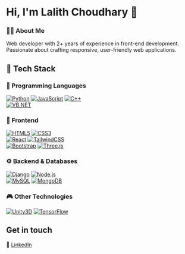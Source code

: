 # Hi, I'm Lalith Choudhary 👋



### 👨‍💻 About Me  
Web developer with 2+ years of experience in front-end development. Passionate about crafting responsive, user-friendly web applications.  

## 🚀 Tech Stack  

### 📝 Programming Languages 
[![Python](https://img.shields.io/badge/-Python-000?style=flat&logoColor=ffd343&logo=python)](https://www.python.org)  [![JavaScript](https://img.shields.io/badge/-JavaScript-000?style=flat&logo=javascript)](https://en.wikipedia.org/wiki/JavaScript)  [![C++](https://img.shields.io/badge/C++-00599C?style=flat&logo=c%2B%2B&logoColor=white)](https://en.wikipedia.org/wiki/C%2B%2B)  
[![VB.NET](https://img.shields.io/badge/VB.NET-512BD4?style=flat&logo=dotnet&logoColor=white)](https://learn.microsoft.com/en-us/dotnet/visual-basic/) 
### 🎨 Frontend  
[![HTML5](https://img.shields.io/badge/HTML5-E34F26?style=flat&logo=html5&logoColor=white)](https://en.wikipedia.org/wiki/HTML5)  [![CSS3](https://img.shields.io/badge/CSS3-1572B6?style=flat&logo=css3&logoColor=white)](https://en.wikipedia.org/wiki/CSS)  
[![React](https://img.shields.io/badge/React-61DAFB?style=flat&logo=react&logoColor=black)](https://react.dev/)  [![TailwindCSS](https://img.shields.io/badge/Tailwind_CSS-06B6D4?style=flat&logo=tailwind-css&logoColor=white)](https://tailwindcss.com/)  
[![Bootstrap](https://img.shields.io/badge/Bootstrap-7952B3?style=flat&logo=bootstrap&logoColor=white)](https://getbootstrap.com/)  [![Three.js](https://img.shields.io/badge/Three.js-000000?style=flat&logo=three.js&logoColor=white)](https://threejs.org/)   
### ⚙️ Backend & Databases  
[![Django](https://img.shields.io/badge/Django-092E20?style=flat&logo=django&logoColor=white)](https://www.djangoproject.com/)  [![Node.js](https://img.shields.io/badge/Node.js-339933?style=flat&logo=node.js&logoColor=white)](https://nodejs.org/en)  
[![MySQL](https://img.shields.io/badge/MySQL-4479A1?style=flat&logo=mysql&logoColor=white)](https://www.mysql.com/)  [![MongoDB](https://img.shields.io/badge/MongoDB-47A248?style=flat&logo=mongodb&logoColor=white)](https://www.mongodb.com/)  
### 🎮 Other Technologies  
[![Unity3D](https://img.shields.io/badge/Unity-FFFFFF?style=flat&logo=unity&logoColor=black)](https://unity.com/)  [![TensorFlow](https://img.shields.io/badge/TensorFlow-FF6F00?style=flat&logo=tensorflow&logoColor=white)](https://www.tensorflow.org/)  



## Get in touch
<!--- - Personal Website: [lalithchoudhary.com](https://www.lalithchoudhary.com) --->
📌 [LinkedIn](https://www.linkedin.com/in/lalithchoudhary)
